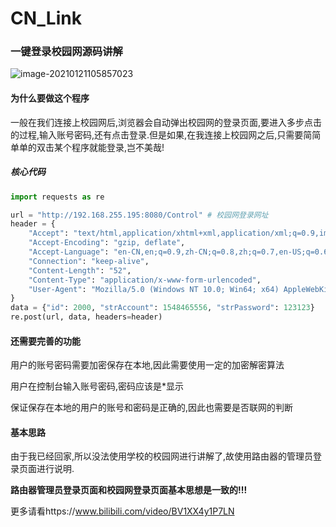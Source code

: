 # CN_Link
### 一键登录校园网源码讲解

![image-20210121105857023](C:\Users\Curiosity\Desktop\temp\一键登录校园网源码讲解.assets\image-20210121105857023.png)

#### 为什么要做这个程序

一般在我们连接上校园网后,浏览器会自动弹出校园网的登录页面,要进入多步点击的过程,输入账号密码,还有点击登录.但是如果,在我连接上校园网之后,只需要简简单单的双击某个程序就能登录,岂不美哉!

##### 核心代码

```python
import requests as re

url = "http://192.168.255.195:8080/Control" # 校园网登录网址
header = {
    "Accept": "text/html,application/xhtml+xml,application/xml;q=0.9,image/avif,image/webp,image/apng,*/*;q=0.8,application/signed-exchange;v=b3;q=0.9",
    "Accept-Encoding": "gzip, deflate",
    "Accept-Language": "en-CN,en;q=0.9,zh-CN;q=0.8,zh;q=0.7,en-US;q=0.6",
    "Connection": "keep-alive",
    "Content-Length": "52",
    "Content-Type": "application/x-www-form-urlencoded",
    "User-Agent": "Mozilla/5.0 (Windows NT 10.0; Win64; x64) AppleWebKit/537.36 (KHTML, like Gecko) Chrome/87.0.4280.66 Safari/537.3"
}
data = {"id": 2000, "strAccount": 1548465556, "strPassword": 123123}
re.post(url, data, headers=header)
```

#### 还需要完善的功能

用户的账号密码需要加密保存在本地,因此需要使用一定的加密解密算法

用户在控制台输入账号密码,密码应该是*显示

保证保存在本地的用户的账号和密码是正确的,因此也需要是否联网的判断


#### 基本思路

由于我已经回家,所以没法使用学校的校园网进行讲解了,故使用路由器的管理员登录页面进行说明.

**路由器管理员登录页面和校园网登录页面基本思想是一致的!!!**

更多请看https://www.bilibili.com/video/BV1XX4y1P7LN

